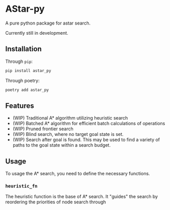 # AStar-py

A pure python package for astar search.

Currently still in development.

## Installation

Through `pip`:
```sh 
pip install astar_py
```

Through poetry:
```sh
poetry add astar_py
```
## Features

- (WIP) Traditional A* algorithm utilizing heuristic search
- (WIP) Batched A* algorithm for efficient batch calculations of operations
- (WIP) Pruned frontier search
- (WIP) Blind search, where no target goal state is set.
- (WIP) Search after goal is found. This may be used to find a variety of paths to the goal state within a search budget.

## Usage

To usage the A* search, you need to define the necessary functions.

### `heuristic_fn`

The heuristic function is the base of A* search. It "guides" the search by reordering the priorities of node search through 

